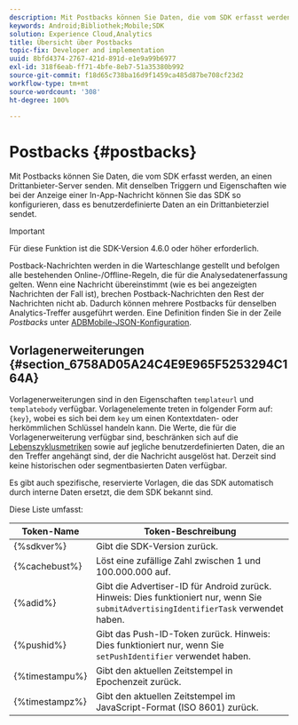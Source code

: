 ```yaml
---
description: Mit Postbacks können Sie Daten, die vom SDK erfasst werden, an einen Drittanbieter-Server senden. Mit denselben Triggern und Eigenschaften wie bei der Anzeige einer In-App-Nachricht können Sie das SDK so konfigurieren, dass es benutzerdefinierte Daten an ein Drittanbieterziel sendet.
keywords: Android;Bibliothek;Mobile;SDK
solution: Experience Cloud,Analytics
title: Übersicht über Postbacks
topic-fix: Developer and implementation
uuid: 8bfd4374-2767-421d-891d-e1e9a99b6977
exl-id: 318f6eab-ff71-4bfe-8eb7-51a35380b992
source-git-commit: f18d65c738ba16d9f1459ca485d87be708cf23d2
workflow-type: tm+mt
source-wordcount: '308'
ht-degree: 100%

---
```


# Postbacks {#postbacks}

Mit Postbacks können Sie Daten, die vom SDK erfasst werden, an einen Drittanbieter-Server senden. Mit denselben Triggern und Eigenschaften wie bei der Anzeige einer In-App-Nachricht können Sie das SDK so konfigurieren, dass es benutzerdefinierte Daten an ein Drittanbieterziel sendet.

>[!IMPORTANT]
>
>Für diese Funktion ist die SDK-Version 4.6.0 oder höher erforderlich.

Postback-Nachrichten werden in die Warteschlange gestellt und befolgen alle bestehenden Online-/Offline-Regeln, die für die Analysedatenerfassung gelten. Wenn eine Nachricht übereinstimmt (wie es bei angezeigten Nachrichten der Fall ist), brechen Postback-Nachrichten den Rest der Nachrichten nicht ab. Dadurch können mehrere Postbacks für denselben Analytics-Treffer ausgeführt werden. Eine Definition finden Sie in der Zeile *Postbacks* unter  [ADBMobile-JSON-Konfiguration](/help/android/configuration/json-config/json-config.md).

## Vorlagenerweiterungen {#section_6758AD05A24C4E9E965F5253294C164A}

Vorlagenerweiterungen sind in den Eigenschaften `templateurl` und `templatebody` verfügbar. Vorlagenelemente treten in folgender Form auf: `{key}`, wobei es sich bei dem `key` um einen Kontextdaten- oder herkömmlichen Schlüssel handeln kann. Die Werte, die für die Vorlagenerweiterung verfügbar sind, beschränken sich auf die [Lebenszyklusmetriken](/help/android/metrics.md) sowie auf jegliche benutzerdefinierten Daten, die an den Treffer angehängt sind, der die Nachricht ausgelöst hat. Derzeit sind keine historischen oder segmentbasierten Daten verfügbar.

Es gibt auch spezifische, reservierte Vorlagen, die das SDK automatisch durch interne Daten ersetzt, die dem SDK bekannt sind.

Diese Liste umfasst:

| Token-Name | Token-Beschreibung |
|--- |--- |
| {%sdkver%} | Gibt die SDK-Version zurück. |
| {%cachebust%} | Löst eine zufällige Zahl zwischen 1 und 100.000.000 auf. |
| {%adid%} | Gibt die Advertiser-ID für Android zurück. Hinweis: Dies funktioniert nur, wenn Sie `submitAdvertisingIdentifierTask` verwendet haben. |
| {%pushid%} | Gibt das Push-ID-Token zurück. Hinweis: Dies funktioniert nur, wenn Sie `setPushIdentifier` verwendet haben. |
| {%timestampu%} | Gibt den aktuellen Zeitstempel in Epochenzeit zurück. |
| {%timestampz%} | Gibt den aktuellen Zeitstempel im JavaScript-Format (ISO 8601) zurück. |
